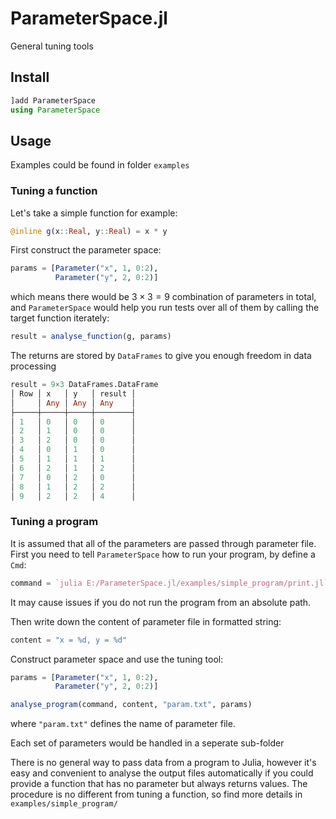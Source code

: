 # ParameterSpace.jl

General tuning tools

## Install

```julia
]add ParameterSpace
using ParameterSpace
```

## Usage

Examples could be found in folder `examples`

### Tuning a function

Let's take a simple function for example:

```julia
@inline g(x::Real, y::Real) = x * y
```

First construct the parameter space:

```julia
params = [Parameter("x", 1, 0:2),
          Parameter("y", 2, 0:2)]
```

which means there would be $3 \times 3 = 9$ combination of parameters in total, and `ParameterSpace` would help you run tests over all of them by calling the target function iterately:

```julia
result = analyse_function(g, params)
```

The returns are stored by `DataFrames` to give you enough freedom in data processing

```julia
result = 9×3 DataFrames.DataFrame
│ Row │ x   │ y   │ result │
│     │ Any │ Any │ Any    │
├─────┼─────┼─────┼────────┤
│ 1   │ 0   │ 0   │ 0      │
│ 2   │ 1   │ 0   │ 0      │
│ 3   │ 2   │ 0   │ 0      │
│ 4   │ 0   │ 1   │ 0      │
│ 5   │ 1   │ 1   │ 1      │
│ 6   │ 2   │ 1   │ 2      │
│ 7   │ 0   │ 2   │ 0      │
│ 8   │ 1   │ 2   │ 2      │
│ 9   │ 2   │ 2   │ 4      │
```

### Tuning a program

It is assumed that all of the parameters are passed through parameter file. First you need to tell `ParameterSpace` how to run your program, by define a `Cmd`:

```julia
command = `julia E:/ParameterSpace.jl/examples/simple_program/print.jl`
```

It may cause issues if you do not run the program from an absolute path.

Then write down the content of parameter file in formatted string:

```julia
content = "x = %d, y = %d"
```

Construct parameter space and use the tuning tool:

```julia
params = [Parameter("x", 1, 0:2),
          Parameter("y", 2, 0:2)]

analyse_program(command, content, "param.txt", params)
```

where `"param.txt"` defines the name of parameter file.

Each set of parameters would be handled in a seperate sub-folder

There is no general way to pass data from a program to Julia,
however it's easy and convenient to analyse the output files automatically
if you could provide a function that has no parameter but always returns values.
The procedure is no different from tuning a function,
so find more details in `examples/simple_program/`
